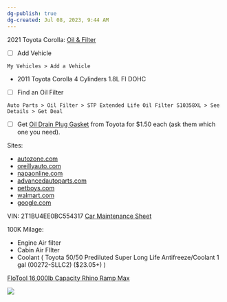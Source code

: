 ```yaml
---
dg-publish: true
dg-created: Jul 08, 2023, 9:44 AM
---
```


2021 Toyota Corolla: [Oil & Filter](https://www.walmart.com/lists/shared/WL/8061778e-26d1-48db-aff3-d1d34054ac03)

- [ ] Add Vehicle
```
My Vehicles > Add a Vehicle
```
- 2011 Toyota Corolla 4 Cylinders 1.8L FI DOHC

- [ ] Find an Oil Filter
```
Auto Parts > Oil Filter > STP Extended Life Oil Filter S10358XL > See Details > Get Deal
```

- [ ] Get [Oil Drain Plug Gasket](https://www.amazon.com/Genuine-Toyota-Drain-Gaskets-90430-12031/dp/B007OW6MD6) from Toyota for $1.50 each (ask them which one you need).

Sites:
- [autozone.com](http://autozone.com)
- [oreillyauto.com](https://www.oreillyauto.com/)
- [napaonline.com](http://napaonline.com)
- [advancedautoparts.com](http://advancedautoparts.com)
- [petboys.com](http://petboys.com)
- [walmart.com](https://www.walmart.com/search/?query=Oil+Filter+Lookup&&adid=22222222221202705632&wmlspartner=wmtlabs&wl0=e&wl1=g&wl2=m&wl3=23296689013&wl4=kwd-745649020&wl5=1026899&wl6=&wl7=&wl8=&veh=sem&gbraid=0AAAAADmfBIoQ8sRLONzfG6ikhN3BarpwB&gclid=EAIaIQobChMI7MGnmqD__wIVhDrUAR0c7wV8EAAYASAAEgKbFvD_BwE&gclsrc=aw.ds)
- [google.com](http://google.com)

VIN: 2T1BU4EE0BC554317
[Car Maintenance Sheet](https://www.dropbox.com/scl/fi/bdy3c31hxdlgmghuleoby/car-maintenance-v1.1.xlsx?dl=0&oref=e&r=ABDiPf-YLlib-GcuuFLuQfiCk2a0nlCk585lkS4Qy3qe9pczcCbqUlmJP67h2xA1yXnkQEpduOdSuL2sb3cV8_0bdNHyGWaUD0lJSNue5Nc0t7ZxRr3I5QDUk3EF4fzFYWWi_2tea8EPRPSl28HNaEK0SwBUtfmav_IfEWfwCn9qz6vmRdvBbFoD9zRohf7v68M&sm=1)

100K Milage:
- Engine Air filter
- Cabin Air FIlter
- Coolant ( Toyota 50/50 Prediluted Super Long Life Antifreeze/Coolant 1 gal (00272-SLLC2) ($23.05+) )

[FloTool 16,000lb Capacity Rhino Ramp Max](https://www.autozone.com/engine-and-vehicle-lift/ramp/p/flotool-16-000lb-capacity-rhino-ramp-max/366075_0_0?rrec=true)

![](https://contentinfo.autozone.com/znetcs/product-info/en/US/bli/11912MI/image/10/)